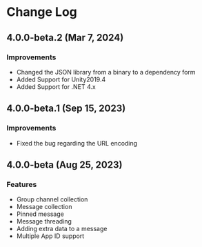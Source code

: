# Change Log

## 4.0.0-beta.2 (Mar 7, 2024)
### Improvements
- Changed the JSON library from a binary to a dependency form
- Added Support for Unity2019.4
- Added Support for .NET 4.x

## 4.0.0-beta.1 (Sep 15, 2023)
### Improvements
 - Fixed the bug regarding the URL encoding

## 4.0.0-beta (Aug 25, 2023)
### Features
 - Group channel collection
 - Message collection
 - Pinned message
 - Message threading
 - Adding extra data to a message
 - Multiple App ID support

